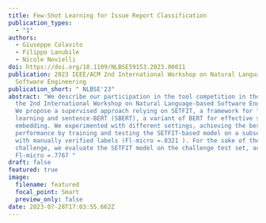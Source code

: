 ```yaml
---
title: Few-Shot Learning for Issue Report Classification
publication_types:
  - "1"
authors:
  - Giuseppe Colavito
  - Filippo Lanubile
  - Nicole Novielli
doi: https://doi.org/10.1109/NLBSE59153.2023.00011
publication: 2023 IEEE/ACM 2nd International Workshop on Natural Language-Based
  Software Engineering
publication_short: " NLBSE'23"
abstract: "We describe our participation in the tool competition in the scope of
  the 2nd International Workshop on Natural Language-based Software Engineering.
  We propose a supervised approach relying on SETFIT, a framework for few-shot
  learning and sentence-BERT (SBERT), a variant of BERT for effective sentence
  embedding. We experimented with different settings, achieving the best
  performance by training and testing the SETFIT-based model on a subset of data
  with manually verified labels (Fl-micro =.8321 ). For the sake of the
  challenge, we evaluate the SETFIT model on the challenge test set, achieving
  Fl-micro =.7767 "
draft: false
featured: true
image:
  filename: featured
  focal_point: Smart
  preview_only: false
date: 2023-07-28T17:03:55.662Z
---
```

